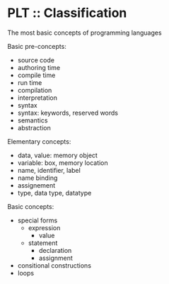 # PLT :: Classification

The most basic concepts of programming languages

Basic pre-concepts:
- source code
- authoring time
- compile time
- run time
- compilation
- interpretation
- syntax
- syntax: keywords, reserved words
- semantics
- abstraction

Elementary concepts:
- data, value: memory object
- variable: box, memory location
- name, identifier, label
- name binding
- assignement
- type, data type, datatype

Basic concepts:
- special forms
  - expression
    - value
  - statement
    - declaration
    - assignment
- consitional constructions
- loops

